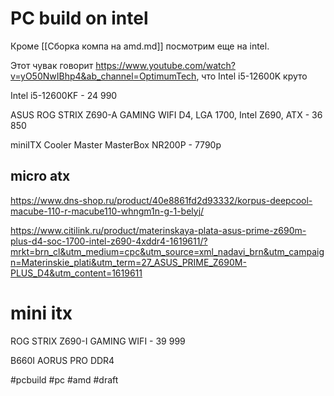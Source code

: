 # PC build on intel

Кроме [[Сборка компа на amd.md]] посмотрим еще на intel.

Этот чувак говорит https://www.youtube.com/watch?v=yO50NwIBhp4&ab_channel=OptimumTech, что Intel i5-12600K круто

Intel i5-12600KF - 24 990

ASUS ROG STRIX Z690-A GAMING WIFI D4, LGA 1700, Intel Z690, ATX - 36 850


miniITX Cooler Master MasterBox NR200P - 7790р

## micro atx 

https://www.dns-shop.ru/product/40e8861fd2d93332/korpus-deepcool-macube-110-r-macube110-whngm1n-g-1-belyj/

https://www.citilink.ru/product/materinskaya-plata-asus-prime-z690m-plus-d4-soc-1700-intel-z690-4xddr4-1619611/?mrkt=brn_cl&utm_medium=cpc&utm_source=xml_nadavi_brn&utm_campaign=Materinskie_plati&utm_term=27_ASUS_PRIME_Z690M-PLUS_D4&utm_content=1619611

# mini itx 

ROG STRIX Z690-I GAMING WIFI - 39 999

B660I AORUS PRO DDR4

#pcbuild #pc #amd
#draft